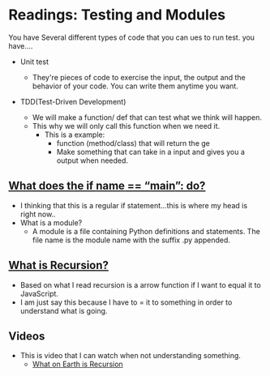 # Readings: Testing and Modules

You have Several different types of code that you can ues to run test. you have....

- Unit test

  - They're pieces of code to exercise the input, the output and the behavior of your code. You can write them anytime you want.

- TDD(Test-Driven Development)
  - We will make a function/ def that can test what we think will happen.
  - This why we will only call this function when we need it.
    - This is a example:
      - function (method/class) that will return the ge
      - Make something that can take in a input and gives you a output when needed.

## [What does the if **name** == “**main**”: do?](geeksforgeeks.org/what-does-the-if-__name__-__main__-do/)

- I thinking that this is a regular if statement...this is where my head is right now..
- What is a module?
  - A module is a file containing Python definitions and statements. The file name is the module name with the suffix .py appended.

## [What is Recursion?](https://www.geeksforgeeks.org/recursion/)

- Based on what I read recursion is a arrow function if I want to equal it to JavaScript.
- I am just say this because I have to = it to something in order to understand what is going.

## Videos

- This is video that I can watch when not understanding something.
  - [What on Earth is Recursion](https://www.youtube.com/watch?v=Mv9NEXX1VHc)
